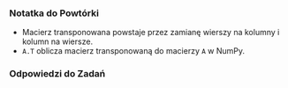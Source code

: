 
### Notatka do Powtórki

* Macierz transponowana powstaje przez zamianę wierszy na kolumny i kolumn na wiersze.
* `A.T` oblicza macierz transponowaną do macierzy `A` w NumPy.

### Odpowiedzi do Zadań

```python

```
